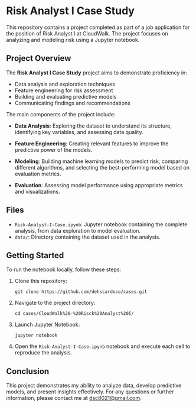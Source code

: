 # Risk Analyst I Case Study

This repository contains a project completed as part of a job application for the position of Risk Analyst I at CloudWalk. The project focuses on analyzing and modeling risk using a Jupyter notebook.

## Project Overview

The **Risk Analyst I Case Study** project aims to demonstrate proficiency in:

- Data analysis and exploration techniques
- Feature engineering for risk assessment
- Building and evaluating predictive models
- Communicating findings and recommendations

The main components of the project include:

- **Data Analysis**: Exploring the dataset to understand its structure, identifying key variables, and assessing data quality.
  
- **Feature Engineering**: Creating relevant features to improve the predictive power of the models.
  
- **Modeling**: Building machine learning models to predict risk, comparing different algorithms, and selecting the best-performing model based on evaluation metrics.
  
- **Evaluation**: Assessing model performance using appropriate metrics and visualizations.

## Files

- `Risk-Analyst-I-Case.ipynb`: Jupyter notebook containing the complete analysis, from data exploration to model evaluation.
- `data/`: Directory containing the dataset used in the analysis.

## Getting Started

To run the notebook locally, follow these steps:

1. Clone this repository:

   ```
   git clone https://github.com/dehscardoso/cases.git
   ```

2. Navigate to the project directory:

   ```
   cd cases/CloudWalk%20-%20Risck%20Analyst%20I/
   ```

3. Launch Jupyter Notebook:

   ```
   jupyter notebook
   ```

5. Open the `Risk-Analyst-I-Case.ipynb` notebook and execute each cell to reproduce the analysis.

## Conclusion

This project demonstrates my ability to analyze data, develop predictive models, and present insights effectively. For any questions or further information, please contact me at [dsc8021@gmail.com](mailto:dsc8021@gmail.com).
